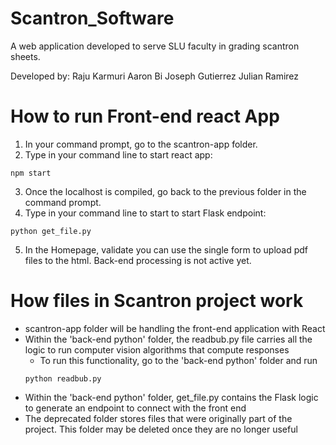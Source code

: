 # Scantron_Software
A web application developed to serve SLU faculty in grading scantron sheets.

Developed by:
Raju Karmuri
Aaron Bi
Joseph Gutierrez
Julian Ramirez

# How to run Front-end react App
1. In your command prompt, go to the scantron-app folder.
2. Type in your command line to start react app:
```
npm start
```
3. Once the localhost is compiled, go back to the previous folder in the command prompt.
4. Type in your command line to start to start Flask endpoint:
```
python get_file.py
```
5. In the Homepage, validate you can use the single form to upload pdf files to the html. Back-end processing is not active yet.

# How files in Scantron project work
- scantron-app folder will be handling the front-end application with React
- Within the 'back-end python' folder, the readbub.py file carries all the logic to run computer vision algorithms that compute responses
    - To run this functionality, go to the 'back-end python' folder and run 
    ```
    python readbub.py
    ```
- Within the 'back-end python' folder, get_file.py contains the Flask logic to generate an endpoint to connect with the front end
- The deprecated folder stores files that were originally part of the project. This folder may be deleted once they are no longer useful

